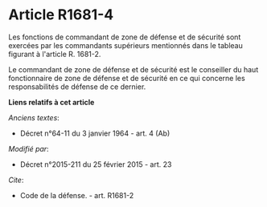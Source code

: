 # Article R1681-4

Les fonctions de commandant de zone de défense et de sécurité sont exercées par les commandants supérieurs mentionnés dans le
tableau figurant à l'article R. 1681-2. 

Le commandant de zone de défense et de sécurité est le conseiller du      haut fonctionnaire de zone de défense et de
sécurité en ce qui concerne les responsabilités de défense de ce dernier.

**Liens relatifs à cet article**

_Anciens textes_:

  - Décret n°64-11 du 3 janvier 1964 - art. 4 (Ab)

_Modifié par_:

  - Décret n°2015-211 du 25 février 2015 - art. 23

_Cite_:

  - Code de la défense. - art. R1681-2
